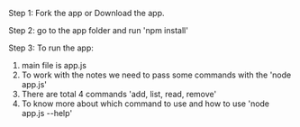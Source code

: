 Step 1: Fork the app or Download the app.

Step 2: go to the app folder and run 'npm install'

Step 3: To run the app:
  1. main file is app.js
  2. To work with the notes we need to pass some commands with the 'node app.js'
  3. There are total 4 commands 'add, list, read, remove'
  4. To know more about which command to use and how to use 'node app.js --help'
